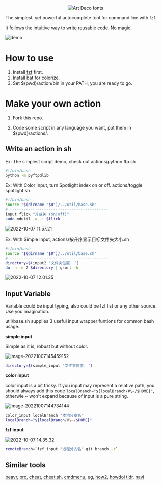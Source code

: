 
<p align="center" width="100%">
<img src="https://see.fontimg.com/api/renderfont4/514Pa/eyJyIjoiZnMiLCJoIjoxMTYsInciOjEwMDAsImZzIjoxMTYsImZnYyI6IiNERjE2REUiLCJiZ2MiOiIjRkZGRkZGIiwidCI6MX0/YWN0aW9u/crescendo.png" alt="Art Deco fonts"> 
</p>
The simplest, yet powerful autocomplete tool for command line with fzf. 

It follows the intuitive way to write reusable code. No magic. 



![demo](https://zk4bucket.oss-cn-beijing.aliyuncs.com/uPic/demo.gif)


# How to use 
1. Install [fzf](https://github.com/junegunn/fzf) first. 
2. Install [bat](https://github.com/sharkdp/bat) for colorize. 
3. Set ${pwd}/action/bin in your PATH, you are ready to go.



# Make your own action

1. Fork this repo.

2. Code some script in any language you want, put them in ${pwd}/actions/.


## Write an action in sh 




Ex: The simplest script demo, check out actions/python ftp.sh

``` bash
#!/bin/bash
python -m pyftpdlib
```



Ex: With Color Input, turn Spotlight index on or off. actions/toggle spotlight.sh

``` bash
#!/bin/bash
source "$(dirname "$0")/../util/base.sh"
# -------------------------------------------
input flick "开或关 (on|off)" 
sudo mdutil -a -i $flick
```



![2022-10-07 11.57.21](https://zk4bucket.oss-cn-beijing.aliyuncs.com/uPic/2022-10-07%2011.57.21.gif)



Ex: With Simple Input,  actions/按升序显示目标文件夹大小.sh

``` bash
#!/bin/bash
source "$(dirname "$0")/../util/base.sh"
# -------------------------------------------
directory=$(input2 "文件夹位置: ")
du -h -d 2 $directory | gsort -h

```

![2022-10-07 12.01.35](https://zk4bucket.oss-cn-beijing.aliyuncs.com/uPic/2022-10-07%2012.01.35.gif)



## Input Variable 

Variable could be input typing, also could be fzf list or any other source. Use you imagination.

util/base.sh supplies 3 useful input wrapper funtions for common bash usage.  



**simple input**

Simple as it is, robust but without color.

![image-20221007145459152](https://zk4bucket.oss-cn-beijing.aliyuncs.com/uPic/image-20221007145459152.png)

```bash
directory=$(simple_input "文件夹位置: ")
```



**color input**

color input is a bit tricky. If you input may represent a relative path, you should always add this code `localBranch="${localBranch/#\~/$HOME}"`, otherwie ~ won't expand because of input is a pure string.

![image-20221007144734144](https://zk4bucket.oss-cn-beijing.aliyuncs.com/uPic/image-20221007144734144.png)

``` bash
color_input localBranch "本地分支名" 
localBranch="${localBranch/#\~/$HOME}"
```



**fzf input**

![2022-10-07 14.35.32](https://zk4bucket.oss-cn-beijing.aliyuncs.com/uPic/2022-10-07%2014.35.32.gif)

```bash
remoteBranch=`fzf_input "远程分支名" git branch -r`
```



## Similar tools

[beavr](https://github.com/denisidoro/beavr), [bro](https://github.com/hubsmoke/bro), [cheat](https://github.com/cheat/cheat), [cheat.sh](https://github.com/chubin/cheat.sh), [cmdmenu](https://github.com/amacfie/cmdmenu), [eg](https://github.com/srsudar/eg), [how2](https://github.com/santinic/how2), [howdoi](https://github.com/gleitz/howdoi)  [tldr](https://github.com/tldr-pages/tldr), [navi](https://github.com/denisidoro/navi)
